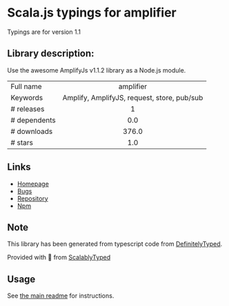 
# Scala.js typings for amplifier

Typings are for version 1.1

## Library description:
Use the awesome AmplifyJs v1.1.2 library as a Node.js module.

|                    |                 |
| ------------------ | :-------------: |
| Full name          | amplifier |
| Keywords           | Amplify, AmplifyJS, request, store, pub/sub |
| # releases         | 1 |
| # dependents       | 0.0 |
| # downloads        | 376.0 |
| # stars            | 1.0 |

## Links
- [Homepage](https://github.com/robertohuertasm/amplifier)
- [Bugs](https://github.com/robertohuertasm/amplifier/issues)
- [Repository](https://github.com/robertohuertasm/amplifier)
- [Npm](https://www.npmjs.com/package/amplifier)
    


## Note
This library has been generated from typescript code from [DefinitelyTyped](https://definitelytyped.org).

Provided with :purple_heart: from [ScalablyTyped](https://github.com/oyvindberg/ScalablyTyped)

## Usage
See [the main readme](../../readme.md) for instructions.


